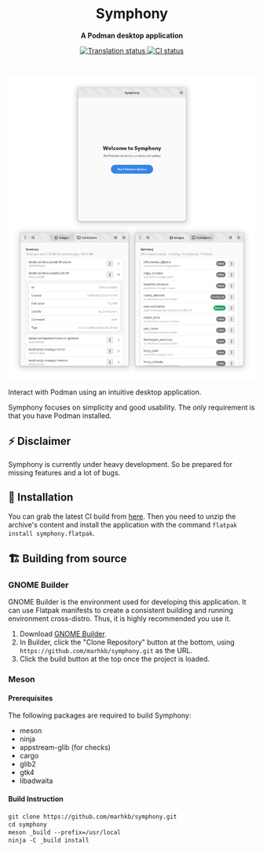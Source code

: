 <h1 align="center">
  Symphony
</h1>

<p align="center"><strong>A Podman desktop application</strong></p>

<p align="center">
  <a href="https://hosted.weblate.org/engage/symphony/">
    <img src="https://hosted.weblate.org/widgets/symphony/-/symphony/svg-badge.svg" alt="Translation status" />
  </a>
  <a href="https://github.com/marhkb/symphony/actions/workflows/ci.yml">
    <img src="https://github.com/marhkb/symphony/actions/workflows/ci.yml/badge.svg" alt="CI status"/>
  </a>
</p>

<br>

<p align="center">
  <img src="data/resources/screenshots/preview.png" alt="Preview"/>
</p>

Interact with Podman using an intuitive desktop application.

Symphony focuses on simplicity and good usability.
The only requirement is that you have Podman installed.


## ⚡ Disclaimer

Symphony is currently under heavy development. So be prepared for missing features and a lot of bugs.


## 🔌 Installation

You can grab the latest CI build from [here](https://nightly.link/marhkb/symphony/workflows/ci/main/symphony-x86_64.zip).
Then you need to unzip the archive's content and install the application with the command `flatpak install symphony.flatpak`.


## 🏗️ Building from source

### GNOME Builder

GNOME Builder is the environment used for developing this application.
It can use Flatpak manifests to create a consistent building and running
environment cross-distro. Thus, it is highly recommended you use it.

1. Download [GNOME Builder](https://flathub.org/apps/details/org.gnome.Builder).
2. In Builder, click the "Clone Repository" button at the bottom, using `https://github.com/marhkb/symphony.git` as the URL.
3. Click the build button at the top once the project is loaded.

### Meson

#### Prerequisites

The following packages are required to build Symphony:

* meson
* ninja
* appstream-glib (for checks)
* cargo
* glib2
* gtk4
* libadwaita

#### Build Instruction

```shell
git clone https://github.com/marhkb/symphony.git
cd symphony
meson _build --prefix=/usr/local
ninja -C _build install
```
